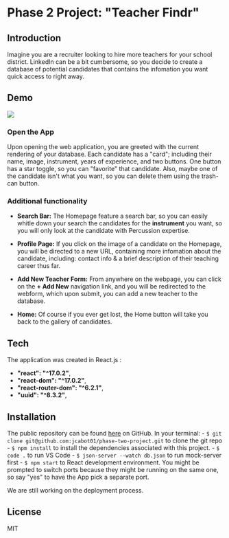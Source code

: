 # Phase 2 Project:  "Teacher Findr"


## Introduction

Imagine you are a recruiter looking to hire more teachers for your school district.  LinkedIn can be a bit cumbersome, so you decide to create a database of potential candidates that contains the infomation you want quick access to right away.    

## Demo

![](https://media.giphy.com/media/6XjnBPd4LvT64CWMoh/giphy.gif)


### Open the App
Upon opening the web application, you are greeted with the current rendering of your database.  Each candidate has a "card"; including their name, image, instrument, years of experience, and two buttons.  One button has a star toggle, so you can "favorite" that candidate.  Also, maybe one of the candidate isn't what you want, so you can delete them using the trash-can button. 

### Additional functionality
- **Search Bar:**  The Homepage feature a search bar, so you can easily whitle down your search the candidates for the **instrument** you want, so you will only look at the candidate with Percussion expertise.    

- **Profile Page:**   If you click on the image of a candidate on the Homepage, you will be directed to a new URL, containing more infomation about the candidate, including: contact info & a brief description of their teaching career thus far.
- **Add New Teacher Form:**  From anywhere on the webpage, you can click on the **+ Add New** navigation link, and you will be redirected to the webform, which upon submit, you can add a new teacher to the database. 
- **Home:** Of course if you ever get lost, the Home button will take you back to the gallery of candidates.

## Tech
The application was created in React.js :
- **"react": "^17.0.2"**,
- **"react-dom": "^17.0.2"**,
- **"react-router-dom": "^6.2.1"**,
- **"uuid": "^8.3.2"**,


## Installation
The public repository can be found [here](https://github.com/jcabot01/phase-two-project) on GitHub.
In your terminal:
    - `$ git clone git@github.com:jcabot01/phase-two-project.git` to clone the git repo
    - `$ npm install` to install the dependencies associated with this project.
    - `$ code .` to run VS Code
    - `$ json-server --watch db.json` to run mock-server first
    - `$ npm start` to React development environment.  You might be prompted to switch ports because they might be running on the same one, so say "yes" to have the App pick a separate port.

We are still working on the deployment process.

## License

MIT